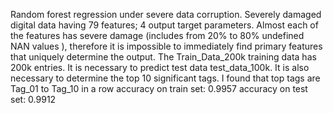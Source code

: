 Random forest regression under severe data corruption.
Severely damaged digital data having 79 features;  4 output target parameters.
Almost each of the features has severe damage (includes from 20% to 80% undefined NAN values ), therefore it is impossible to immediately find primary features that uniquely determine the output. The Train_Data_200k training data has 200k entries. It is necessary to predict test data test_data_100k. It is also necessary to determine the top 10 significant tags. 
I found that top tags are Tag_01 to Tag_10 in a row
accuracy on train set: 0.9957
accuracy on test set: 0.9912
